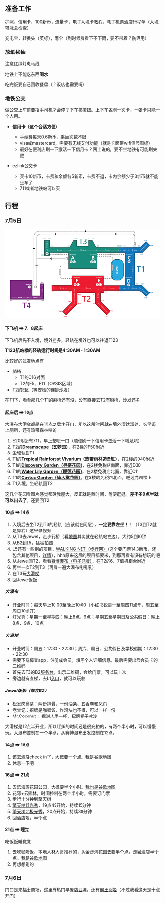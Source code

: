 ## 准备工作

护照，信用卡，100新币，流量卡，电子入境卡[教程](http://xhslink.com/a/p2avySdwik5db)，电子机票酒店行程单（入境可能会检查）

充电宝，转换头（英标），雨伞（到时候看看下不下雨，要不带着？防晒用）

### 放纸挨抽

注意红绿灯斑马线

地铁上不能吃东西**喝水**

吃完饭要自己回收餐盘（？饭店也需要吗）

### 地铁公交

做公交上车前要招手司机才会停？下车按按钮。上下车各刷一次卡，一张卡只能一个人用。

- **信用卡（这个合适方便）**
  - 手续费每天0.6新币，乘坐次数不限
  - visa或mastercard，需要有无线支付功能（就是卡面带wifi信号图标）
  - 最好在便利店刷一下激活一下信用卡？网上说的，要不坐地铁有可能刷失败

- ezlink公交卡
  - 买卡10新币，卡费和余额各5新币，卡费不退，卡内余额少于3新币就不能坐车了
  - 711或者地铁站可以买



## 行程

### 7月5日



<img src="assets/Singapore/image-20250608131044659.png" alt="image-20250608131044659" style="zoom: 200%;" />



#### 下飞机 ➡ 7、8起床

下飞机后先不入境，境外座多，轻轨在境外也可以往返T123

**T123航站楼的轻轨运行时间是4:30AM - 1:30AM**

比较好的过夜地点有

- 躺椅
  - T1的C16对面
  - T2的E5、E11（OASIS区域）
- T2的E区（等安检的连排沙发）

在T1下，看看那几个T1的躺椅还有没，没有直接去T2有躺椅，沙发还多

#### 起床后 ➡ 10点 

大瀑布大滑梯都是在10点之后才开门，所以这段时间就在境外溜达溜达，吃早饭上厕所，还有热带森林啥的

1. E20附近有711，早上垫吧一口（顺便刷一下信用卡激活一下吼吼吼）
2. T2的[**Dreamscape（玄梦园）**](https://www.changiairport.com/en/experience/attractions-directory/dreamscape.html)，在2楼的F50附近
3. 坐轻轨到T1
4. T1的[**Tropical Rainforest Vivarium（热带雨林造景缸）**](https://www.changiairport.com/zh/at-changi/map.html#t2.l2/103.98894645/1.3539045216)，在2楼的D40附近
5. T1的[**Discovery Garden（寻密花园）**](https://www.changiairport.com/zh/at-changi/map.html#t1.l2/103.9915995/1.36200075)，在2楼免税店南面，靠近D30
6. T1的[**Water Lily Garden（睡莲花园）**](https://www.changiairport.com/zh/at-changi/map.html#t1.l2/103.98971979/1.36281219)，在2楼免税店北面，靠近C11
7. T1的[**Cactus Garden（仙人掌花园）**](https://www.changiairport.com/zh/at-changi/map.html#t1.l3/103.98910076/1.36305101)，在3楼的免税店北面，睡莲花园楼上
8. T1入境，坐轻轨回T2

这几个花园看图片感觉都没我屋大，反正就是熬时间，随便逛逛。**差不多9点半就可以出去了**，还要回T2

#### 10点  ➡ 14点

1. 入境后去坐T2到T3的轻轨（应该就在同层），**一定要靠左坐！！**（T3到T2就是靠右）这里录视频
2. 从T3去Jewel，走步行桥（看[地图](https://www.changiairport.com/zh/at-changi/map.html#t3.l2/103.9872725866735/1.3583287965560515)其实就在轻轨站左边），大约5到10钟
3. 从B2到L5，猛猛拍照
4. L5还有一些别的项目，[WALKING NET（步行网）](https://www.changiairport.com/zh/at-changi/map.html#jewel.l5d/103.98910811/1.36042866)（这个要门票14.3新币，还包含其他项目，[详情](https://www.jewelchangiairport.com/zh/attractions/walking-net.html)），hhh原来这层的项目都要米，到那再看有没有想玩的吧
5. 从Jewel回T2，看看[赛博瀑布（电子屏版）](https://www.changiairport.com/zh/at-changi/map.html#t2.l2/103.98889605260545/1.355143800411376)，在T2的6、7值机柜台附近
6. 再坐一次T2到T3（再看一遍大瀑布吼吼吼）
7. 在T3玩[大滑梯](https://www.changiairport.com/zh/at-changi/map.html#t3.b2/103.98752194/1.35704158)
8. 回Jewel饭饭

##### 大瀑布

- 开业时间：每天早上10:00至晚上10:00（小红书说周一至周四11点开，周五至周日10点开）
- 灯光秀：星期一至星期四：晚上8点、9点；星期五至星期日及公共假日：晚上8点、9点、10点

##### 大滑梯

- 开业时间：周五：17:30 - 22:30；周六、周日、公共假日及学校假期：12:30 - 22:30
- 需要下载樟宜app，注册成会员，填写个人详细信息。最后需要出示会员卡的二维码
- 首先去T3的B2[服务台](https://www.changiairport.com/zh/at-changi/map.html#t3.b2/103.98752194/1.35704158)，出示二维码，会给门票，可以玩十次
- 旁边就有直梯，去L1[入口](https://www.changiairport.com/zh/at-changi/map.html#t3.l1/103.98748251/1.35703334)，就可以玩啦

##### Jewel饭饭（都在B2）

- 松发肉骨茶：两份排骨，一份油条、五香卷和凤爪
- 老曾记：招牌是咖喱饺，炸鸡块也不错，可以一样一份
- Mr.Coconut： 据说人手一杯，招牌椰子冰沙

大滑梯是12点半开业，所以1到6的时间还是很充裕的，有两个半小时，可以慢慢玩。大瀑布控制在一个半点，从赛博瀑布出发控制在12点。

#### 14点  ➡ 16点

1. 该去酒店check in了，大概要一个点。[我是谷歌地图](https://maps.app.goo.gl/pMssBF1JvWVUqroM9)
2. 休息一下吧

#### 16点  ➡ 21点

1. 去滨海湾花园公园，大概要半个小时。[我也是谷歌地图](https://maps.app.goo.gl/5HgLH9vKrL2yXuxi6)
2. 花穹+云雾林，时间控制在两个半小时，需要订门票
3. 步行十分钟到擎天树
4. [擎天树灯光秀](https://www.gardensbythebay.com.sg/en/things-to-do/calendar-of-events/garden-rhapsody.html)，19点45开始，持续15分钟
5. [擎天树北极光秀](https://www.gardensbythebay.com.sg/en/things-to-do/calendar-of-events/borealis.html)，20点开始，持续30分钟
6. 回酒店哩，半个点

#### 21点  ➡ 睡觉

吃饭饭睡觉觉

1. 去吃咖喱饭，本地人林大哥推荐的，从金沙湾花园去要半个点，走回酒店半个点。[我是谷歌地图](https://maps.app.goo.gl/UWQQvSvV8Uum6y1V9)
2. 再想想别的

### 7月6日

门口是来福士商场，这里有热门早餐店[亚坤](https://maps.app.goo.gl/XC9X7Mf2dKUZjk919)，还有[霸王茶姬](https://maps.app.goo.gl/rjMG9o78RXGbyZoE6)（不过我看这天是十点开门）











